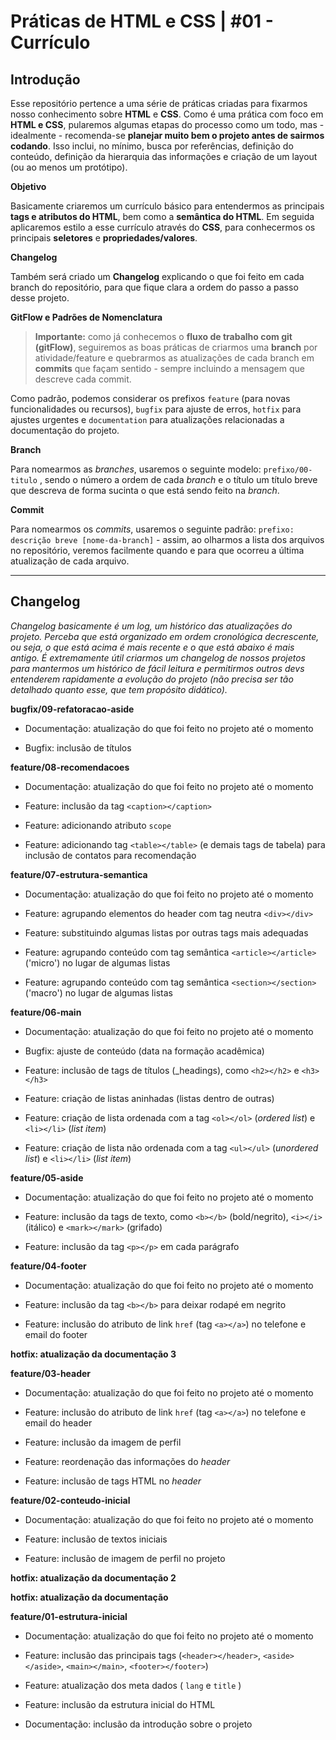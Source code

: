 # Práticas de HTML e CSS | #01 - Currículo

## Introdução

Esse repositório pertence a uma série de práticas criadas para fixarmos nosso conhecimento sobre **HTML** e **CSS**. Como é uma prática com foco em **HTML e CSS**, pularemos algumas etapas do processo como um todo, mas - idealmente - recomenda-se **planejar muito bem o projeto antes de sairmos codando**. Isso inclui, no mínimo, busca por referências, definição do conteúdo, definição da hierarquia das informações e criação de um layout (ou ao menos um protótipo).

**Objetivo**

Basicamente criaremos um currículo básico para entendermos as principais **tags e atributos do HTML**, bem como a **semântica do HTML**. Em seguida aplicaremos estilo a esse currículo através do **CSS**, para conhecermos os principais **seletores** e **propriedades/valores**.

**Changelog**

Também será criado um **Changelog** explicando o que foi feito em cada branch do repositório, para que fique clara a ordem do passo a passo desse projeto.

**GitFlow e Padrões de Nomenclatura**

> **Importante:** como já conhecemos o **fluxo de trabalho com git (gitFlow)**, seguiremos as boas práticas de criarmos uma **branch** por atividade/feature e quebrarmos as atualizações de cada branch em **commits** que façam sentido - sempre incluindo a mensagem que descreve cada commit.

Como padrão, podemos considerar os prefixos `feature` (para novas funcionalidades ou recursos), `bugfix` para ajuste de erros, `hotfix` para ajustes urgentes e `documentation` para atualizações relacionadas a documentação do projeto.

**Branch**

Para nomearmos as _branches_, usaremos o seguinte modelo: `prefixo/00-titulo` , sendo o número a ordem de cada _branch_ e o título um título breve que descreva de forma sucinta o que está sendo feito na _branch_.

**Commit**

Para nomearmos os _commits_, usaremos o seguinte padrão: `prefixo: descrição breve [nome-da-branch]` - assim, ao olharmos a lista dos arquivos no repositório, veremos facilmente quando e para que ocorreu a última atualização de cada arquivo.

___

## Changelog

_Changelog basicamente é um log, um histórico das atualizações do projeto. Perceba que está organizado em ordem cronológica decrescente, ou seja, o que está acima é mais recente e o que está abaixo é mais antigo. É extremamente útil criarmos um changelog de nossos projetos para mantermos um histórico de fácil leitura e permitirmos outros devs entenderem rapidamente a evolução do projeto (não precisa ser tão detalhado quanto esse, que tem propósito didático)._

**bugfix/09-refatoracao-aside**

* Documentação: atualização do que foi feito no projeto até o momento

* Bugfix: inclusão de títulos

**feature/08-recomendacoes**

* Documentação: atualização do que foi feito no projeto até o momento

* Feature: inclusão da tag `<caption></caption>`

* Feature: adicionando atributo `scope`

* Feature: adicionando tag `<table></table>` (e demais tags de tabela) para inclusão de contatos para recomendação

**feature/07-estrutura-semantica**

* Documentação: atualização do que foi feito no projeto até o momento

* Feature: agrupando elementos do header com tag neutra `<div></div>`

* Feature: substituindo algumas listas por outras tags mais adequadas

* Feature: agrupando conteúdo com tag semântica `<article></article>` ('micro') no lugar de algumas listas

* Feature: agrupando conteúdo com tag semântica `<section></section>` ('macro') no lugar de algumas listas

**feature/06-main**

* Documentação: atualização do que foi feito no projeto até o momento

* Bugfix: ajuste de conteúdo (data na formação acadêmica)

* Feature: inclusão de tags de títulos (_headings), como `<h2></h2>` e `<h3></h3>`

* Feature: criação de listas aninhadas (listas dentro de outras)

* Feature: criação de lista ordenada com a tag `<ol></ol>` (_ordered list_) e `<li></li>` (_list item_)

* Feature: criação de lista não ordenada com a tag `<ul></ul>` (_unordered list_) e `<li></li>` (_list item_)


**feature/05-aside**

* Documentação: atualização do que foi feito no projeto até o momento

* Feature: inclusão da tags de texto, como `<b></b>` (bold/negrito), `<i></i>` (itálico) e `<mark></mark>` (grifado)

* Feature: inclusão da tag `<p></p>` em cada parágrafo

**feature/04-footer**

* Documentação: atualização do que foi feito no projeto até o momento

* Feature: inclusão da tag `<b></b>` para deixar rodapé em negrito

* Feature: inclusão do atributo de link `href` (tag `<a></a>`) no telefone e email do footer

**hotfix: atualização da documentação 3**

**feature/03-header**

* Documentação: atualização do que foi feito no projeto até o momento

* Feature: inclusão do atributo de link `href` (tag `<a></a>`) no telefone e email do header

* Feature: inclusão da imagem de perfil

* Feature: reordenação das informações do _header_

* Feature: inclusão de tags HTML no _header_

**feature/02-conteudo-inicial**

* Documentação: atualização do que foi feito no projeto até o momento

* Feature: inclusão de textos iniciais

* Feature: inclusão de imagem de perfil no projeto

**hotfix: atualização da documentação 2**

**hotfix: atualização da documentação**

**feature/01-estrutura-inicial**

* Documentação: atualização do que foi feito no projeto até o momento

* Feature: inclusão das principais tags (`<header></header>`,    `<aside></aside>`,    `<main></main>`,    `<footer></footer>`)

* Feature: atualização dos meta dados ( `lang` e `title` )

* Feature: inclusão da estrutura inicial do HTML

* Documentação: inclusão da introdução sobre o projeto
